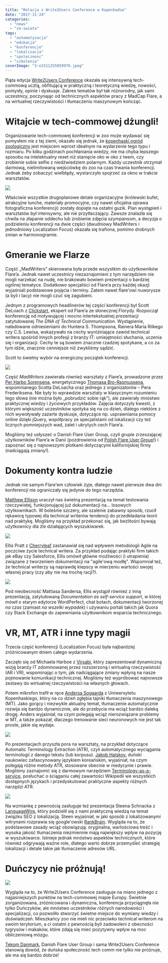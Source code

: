```yaml
---
title: "Relacja z Write2Users Conference w Kopenhadze"
date: "2017-11-24"
categories:
  - "news"
  - "ze-swiata"
tags:
  - "automatyzacja"
  - "edukacja"
  - "konferencje"
  - "lokalizacja"
  - "spolecznosc"
  - "szkolenia"
coverImage: "3-e1511255859976.jpeg"
---
```


Piąta edycja [Write2Users Conference](http://write2users.com/w2u-conference-2017/) okazała się intensywną tech-commową ucztą, obfitującą w praktyczną i teoretyczną wiedzę, nowości, pomysły, opinie i dyskusje. Zakres tematów był tak różnorodny, jak sami uczestnicy, poczynając od technicznych aspektów pracy z MadCap Flare, a na wirtualnej rzeczywistości i tłumaczeniu maszynowym kończąc.

# Witajcie w tech-commowej dżungli!

Organizowanie tech-commowej konferencji w zoo może wydawać się pomysłem nie z tej ziemi, okazało się jednak, że [kopenhaski ogród zoologiczny](https://www.zoo.dk/en/) jest miejscem wprost idealnym na wydarzenie tego typu i rozmiaru. Po kilku godzinach pochłaniania wiedzy, nie ma chyba lepszego sposobu na intelektualny reset niż stanięcie oko w oko z lwem, czy zrobienie sobie selfie z niedźwiedziem polarnym. Każdy uczestnik otrzymał darmową, nielimitowaną wejściówkę do zoo na czas trwania konferencji. Jednak żeby zobaczyć wielbłądy, wystarczyło spojrzeć za okno w trakcie warsztatów.

[![](images/lew-e1511220921437-1024x683.jpg)](http://techwriter.pl/wp-content/uploads/2017/11/lew-e1511220921437.jpg)

Właściwie wszystkie drugoplanowe detale organizacyjne (królewski bufet, atrakcyjne lunche, materiały promocyjne, czy nawet oficjalna oprawa fotograficzna konferencji) zostały dopięte na ostatni guzik. Plan wystąpień i warsztatów był intensywny, ale nie przytłaczający. Zawsze znalazła się chwila na złapanie oddechu lub zrobienie zdjęcia szympansom, a decyzja o podzieleniu konferencji na dwie części (dwudniowy MadWriters i jednodniowy Localization Focus) okazała się trafiona, pomimo drobnych zmian w harmonogramie.

# Gmeranie we Flarze

Część „MadWriters” skierowana była przede wszystkim do użytkowników Flare’a. Jednak nawet uczestnicy niezaznajomieni z tym narzędziem nie mogli narzekać na nudę, nie brakowało bowiem prezentacji o bardziej ogólnej tematyce. Dodatkowo specjaliści od Flare’a przy każdej okazji wyjaśniali podstawowe pojęcia i terminy. Zatem nawet flare'owi nuworysze (a byli i tacy) nie mogli czuć się zagubieni.

Jednym z programowych headlinerów tej części konferencji był Scott DeLoach z [Clickstart](http://www.clickstart.net/), ekspert od Flare’a ze słonecznej Florydy. Rozpoczął konferencję od motywującej i mocno intertekstualnej prezentacji zatytułowanej _The DNA of Technical Communication_. Wystąpienie, naładowane odniesieniami do Huntera S. Thompsona, Rainera Maria Rilkego czy C.S. Lewisa, wskazywało na cechy wyróżniające zawód technical writera spośród innych profesji z branży IT: umiejętności słuchania, uczenia się i organizacji. Cechy te są bowiem znacznie rzadziej spotykane, a co za tym idzie, znacznie cenniejsze niż zwykliśmy sądzić.

Scott to świetny wybór na energiczny początek konferencji.

[![](images/W2Uconf_65A0940_preview-1024x683.jpeg)](http://techwriter.pl/wp-content/uploads/2017/11/W2Uconf_65A0940_preview.jpeg)

Część _MadWriters_ zawierała również warsztaty z Flare’a, prowadzone przez [Per Harbo Sorensena](https://twitter.com/perhsorensen), energetycznego [Thomasa Bro-Rasmussena](https://www.madcapsoftware.com/conference/madworld-2018/speakers/thomas-bro-rasmussen/), wspomnianego Scotta DeLoacha oraz jednego z organizatorów – Pera Frederiksena. Nie były to wprawdzie warsztaty w klasycznym rozumieniu tego słowa (nie można było „pobrudzić sobie rąk”), ale zawierały mnóstwo praktycznej wiedzy i życiowych przykładów. Zajęcia dotyczyły kwestii, z którymi większość uczestników spotyka się na co dzień, dlatego niektóre z nich wywoływały zażarte dyskusje, dotyczące np. usprawniania pomocy online dzięki jQuery, współpracy ze specjalistami od lokalizacji czy też licznych pomniejszych wad, zalet i ukrytych cech Flare’a.

Mogliśmy też usłyszeć o Danish Flare User Group, czyli grupie zrzeszającej użytkowników Flare’a w Danii (pozdrowienia od [Polish Flare User Group](http://techwriter.pl/drugie-spotkanie-poland-madcap-flare-user-group-relacja/)!) i zapoznać się z najnowszymi plotkami dotyczącymi kalifornijskiej firmy (nadciągają zmiany!).

# Dokumenty kontra ludzie

Jednak nie samym Flare'em człowiek żyje, dlatego nawet pierwsze dwa dni konferencji nie ograniczały się jedynie do tego narzędzia.

[Matthew Ellison](http://www.uaeurope.com/) uraczył nas świetną prezentacją na temat testowania rzeczywistej, funkcjonującej już dokumentacji na... losowych użytkownikach. W boleśnie szczery, ale szalenie zabawny sposób, rzucił rękawicę typowej dla technical writerów tendencji do przedkładania teorii nad praktykę. Mogliśmy na przykład przekonać się, jak bezlitośni bywają użytkownicy dla źle działających wyszukiwarek.

[![](images/IMG_2945-1024x768.jpg)](http://techwriter.pl/wp-content/uploads/2017/11/IMG_2945-e1511221047925.jpg)

Ellis Pratt z [Cherryleaf](https://www.cherryleaf.com/) zastanawiał się nad wpływem metodologii Agile na poczciwe życie technical writera. Za przykład podając praktyki firm takich jak eBay czy Salesforce, Ellis omówił główne możliwości (i utrapienia) związane z tworzeniem dokumentacji na "agile'ową modłę". Wspomniał też, że technical writerzy są naprawdę kiepscy w mierzeniu wartości swojej własnej pracy (czy aby nie ma trochę racji?).

[![](images/1-1024x683.jpeg)](http://techwriter.pl/wp-content/uploads/2017/11/1.jpeg)

Pod nieobecność Mattiasa Sandersa, Ellis wystąpił również z inną prezentacją, zatytułowaną _Documentation as self-service support_, w której mówił o starym edytorze WordPerfect, chat botach, dokumentacji tworzonej _na czas_ (zamiast _na wszelki wypadek_) i używaniu portali takich jak Quora czy Stack Exchange do zapewniania użytkownikom wsparcia technicznego.

# VR, MT, ATR i inne typy magii

Trzecia część konferencji (Localization Focus) była najbardziej zróżnicowanym dniem całego wydarzenia.

Zaczęło się od Michaela Harboe z [Virsabi](http://virsabi.com/), który zaprezentował dynamiczną wizję branży IT zdominowanej przez rozszerzoną i wirtualną rzeczywistość (AR i VR), wspominając o tym, jak nadciągające zmiany wpłyną na nasze pojmowanie komunikacji technicznej. Mogliśmy też wypróbować najnowsze zestawy do wirtualnej rzeczywistości na własnych głowach.

Potem mikrofon trafił w ręce [Andersa Sogaarda](http://cst.dk/anders/) z Uniwersytetu Kopenhaskiego, który na co dzień zgłębia tajniki tłumaczenia maszynowego (MT). Jako gorący i niezwykle aktualny temat, tłumaczenie automatycznie rozwija się bardzo dynamicznie, ale do przebycia ma wciąż bardzo daleką drogę. Anders wyjaśniał, na czym polegają wciąż nierozwiązane problemy w MT, a także pokazał, dlaczego trenowanie sieci neuronowych nie jest tak proste, jakie się wydaje.

[![](images/7518837728_IMG_1494-e1511220538255.jpg)](http://techwriter.pl/wp-content/uploads/2017/11/7518837728_IMG_1494-e1511220538255.jpg)

Po prezentacjach przyszła pora na warsztaty, na przykład dotyczące Automatic Terminology Extraction (ATR), czyli automatycznego wyciągania terminologii z danego tekstu (lub korpusu). [Jakob Halskov](http://www.halskov.net/blog/), duński naukowiec zafascynowany językiem koreańskim, wyjaśniał, na czym polegają różne metody ATR, stosowane obecnie w medycynie i prawie. Mogliśmy zaznajomić się z darmowym narzędziem [Terminology-as-a-service](http://www.taas-project.eu/), posłuchać o ściąganiu całej zawartości Wikipedii we wszystkich dostępnych językach i przedyskutować praktyczne aspekty różnych narzędzi ATR.

[![](images/W2Uconf_65A1187_preview-1024x683.jpeg)](http://techwriter.pl/wp-content/uploads/2017/11/W2Uconf_65A1187_preview-e1511255964723.jpeg)

Na wzmiankę z pewnością zasługuje też prezentacja Steena Schnacka z [LanguageWire](https://www.languagewire.com/en), który podzielił się z nami praktyczną wiedzą na temat związku SEO z lokalizacją. Steen wyjaśniał, w jaki sposób z lokalizowanymi witrynami rozprawia się google'owski [RankBrain](https://en.wikipedia.org/wiki/RankBrain). Wygląda na to, że podstawowe zasady wciąż obowiązują: oryginalna, wartościowa treść i wysoka jakość tłumaczenia niezmiennie mają największy wpływ na pozycję w wyszukiwarce. Istnieje jednak mnóstwo aspektów technicznych, które również odgrywają ważne role, dlatego warto dobrze przemyśleć strategię lokalizacji i detale takie jak tłumaczenie adresów URL.

# Duńczycy nie próżnują!

[![](images/W2Uconf_65A1122_preview-683x1024.jpeg)](http://techwriter.pl/wp-content/uploads/2017/11/W2Uconf_65A1122_preview.jpeg)

Wygląda na to, że Write2Users Conference zasługuje na miano jednego z najjaśniejszych punktów na tech-commowej mapie Europy. Świetnie zorganizowana, zróżnicowana i dynamiczna, konferencja przyciągnęła nie tylko Duńczyków, ale mnóstwo uczestników różnych narodowości i specjalizacji, co pozwoliło stworzyć świetne miejsce do wymiany wiedzy i doświadczeń. Mieszkańcy zoo nie mieli nic przeciwko technical writerom na swoim terytorium, a ci ostatni z pewnością byli zadowoleni z obecności tygrysów i makaków, które zdają się mieć pozytywny wpływ na moc obliczeniową mózgu.

[Tekom Danmark](http://www.technical-communication.org/dk/home-dk.html), Danish Flare User Group i sama Write2Users Conference stanowią dowód, że duńska społeczność tech comm nie tylko nie próżnuje, ale ma się bardzo dobrze!
